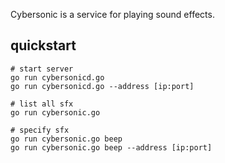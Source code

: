 Cybersonic is a service for playing sound effects.

## quickstart
```shell
# start server
go run cybersonicd.go
go run cybersonicd.go --address [ip:port]

# list all sfx
go run cybersonic.go

# specify sfx
go run cybersonic.go beep
go run cybersonic.go beep --address [ip:port]
```
